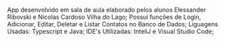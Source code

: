 App desenvolvido em sala de aula elaborado pelos alunos Elessander Ribovski e Nicolas Cardoso Vilha do Lago;
Possui funções de Login, Adicionar, Editar, Deletar e Listar Contatos no Banco de Dados;
Liguagens Usadas: Typescript e Java;
IDE's Utilizadas: InteliJ e Visual Studio Code;
